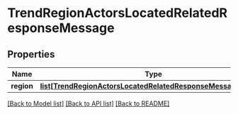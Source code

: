 # TrendRegionActorsLocatedRelatedResponseMessage

## Properties
Name | Type | Description | Notes
------------ | ------------- | ------------- | -------------
**region** | [**list[TrendRegionActorsLocatedRelatedResponseMessageRegion]**](TrendRegionActorsLocatedRelatedResponseMessageRegion.md) |  | [optional] 

[[Back to Model list]](../README.md#documentation-for-models) [[Back to API list]](../README.md#documentation-for-api-endpoints) [[Back to README]](../README.md)


